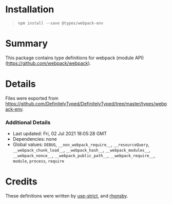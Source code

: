 # Installation
> `npm install --save @types/webpack-env`

# Summary
This package contains type definitions for webpack (module API) (https://github.com/webpack/webpack).

# Details
Files were exported from https://github.com/DefinitelyTyped/DefinitelyTyped/tree/master/types/webpack-env.

### Additional Details
 * Last updated: Fri, 02 Jul 2021 18:05:28 GMT
 * Dependencies: none
 * Global values: `DEBUG`, `__non_webpack_require__`, `__resourceQuery`, `__webpack_chunk_load__`, `__webpack_hash__`, `__webpack_modules__`, `__webpack_nonce__`, `__webpack_public_path__`, `__webpack_require__`, `module`, `process`, `require`

# Credits
These definitions were written by [use-strict](https://github.com/use-strict), and [rhonsby](https://github.com/rhonsby).
